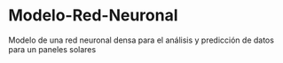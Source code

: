 # Modelo-Red-Neuronal
Modelo de una red neuronal densa para el análisis y predicción de datos para un paneles solares
